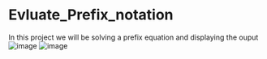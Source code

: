 # Evluate_Prefix_notation
In this project we will be solving a prefix equation and displaying the ouput 
![image](https://user-images.githubusercontent.com/77490589/193576307-a93dce65-d3a3-4c73-b008-85b942d9b3bd.png)
![image](https://user-images.githubusercontent.com/77490589/193576467-558cb3b4-ebe0-42de-88a4-f6a447dc2cdf.png)
